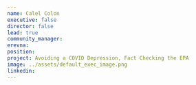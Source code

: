 ```yaml
---
name: Calel Colon
executive: false
director: false
lead: true
community_manager: 
erevna:    
position:  
project: Avoiding a COVID Depression, Fact Checking the EPA
image: ../assets/default_exec_image.png
linkedin: 
---
```

